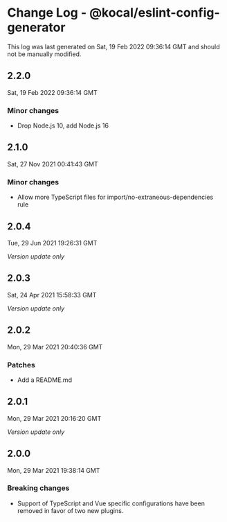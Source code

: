 # Change Log - @kocal/eslint-config-generator

This log was last generated on Sat, 19 Feb 2022 09:36:14 GMT and should not be manually modified.

## 2.2.0
Sat, 19 Feb 2022 09:36:14 GMT

### Minor changes

- Drop Node.js 10, add Node.js 16

## 2.1.0
Sat, 27 Nov 2021 00:41:43 GMT

### Minor changes

- Allow more TypeScript files for import/no-extraneous-dependencies rule

## 2.0.4
Tue, 29 Jun 2021 19:26:31 GMT

_Version update only_

## 2.0.3
Sat, 24 Apr 2021 15:58:33 GMT

_Version update only_

## 2.0.2
Mon, 29 Mar 2021 20:40:36 GMT

### Patches

- Add a README.md

## 2.0.1
Mon, 29 Mar 2021 20:16:20 GMT

_Version update only_

## 2.0.0
Mon, 29 Mar 2021 19:38:14 GMT

### Breaking changes

- Support of TypeScript and Vue specific configurations have been removed in favor of two new plugins.

